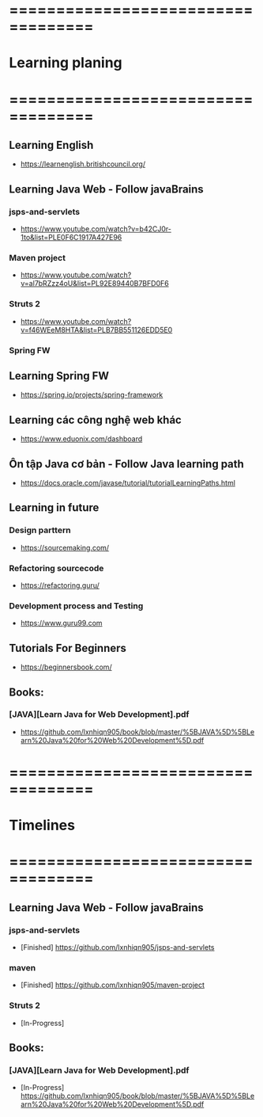# ===================================
# Learning planing
# ===================================

## Learning English
- https://learnenglish.britishcouncil.org/

## Learning Java Web - Follow javaBrains
### jsps-and-servlets
- https://www.youtube.com/watch?v=b42CJ0r-1to&list=PLE0F6C1917A427E96

### Maven project
- https://www.youtube.com/watch?v=al7bRZzz4oU&list=PL92E89440B7BFD0F6

### Struts 2
- https://www.youtube.com/watch?v=f46WEeM8HTA&list=PLB7BB551126EDD5E0

### Spring FW


## Learning Spring FW
- https://spring.io/projects/spring-framework

## Learning các công nghệ web khác
- https://www.eduonix.com/dashboard

## Ôn tập Java cơ bản - Follow Java learning path
- https://docs.oracle.com/javase/tutorial/tutorialLearningPaths.html

## Learning in future 
### Design parttern
- https://sourcemaking.com/

### Refactoring sourcecode
- https://refactoring.guru/

### Development process and Testing
- https://www.guru99.com

## Tutorials For Beginners
- https://beginnersbook.com/

## Books:
### [JAVA][Learn Java for Web Development].pdf
- https://github.com/lxnhiqn905/book/blob/master/%5BJAVA%5D%5BLearn%20Java%20for%20Web%20Development%5D.pdf


# ===================================
# Timelines
# ===================================

## Learning Java Web - Follow javaBrains
### jsps-and-servlets
- [Finished] https://github.com/lxnhiqn905/jsps-and-servlets

### maven
- [Finished] https://github.com/lxnhiqn905/maven-project

### Struts 2
- [In-Progress] 

## Books:
### [JAVA][Learn Java for Web Development].pdf
- [In-Progress] https://github.com/lxnhiqn905/book/blob/master/%5BJAVA%5D%5BLearn%20Java%20for%20Web%20Development%5D.pdf



